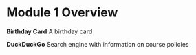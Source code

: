 # Module 1 Overview

**Birthday Card**
A birthday card  

**DuckDuckGo**
Search engine with information on course policies